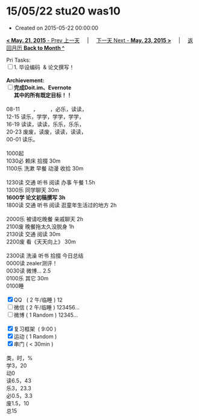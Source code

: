 # 15/05/22 stu20 was10

- Created on 2015-05-22 00:00:00

[**< May. 21, 2015** - Prev 上一天](_archived/lifelogs/2015/05/d21.md) &nbsp; &nbsp; | &nbsp; &nbsp; [下一天 Next - **May. 23, 2015 >**](_archived/lifelogs/2015/05/d23.md) &nbsp; &nbsp; |  &nbsp; &nbsp; [返回月历 **Back to Month ^**](_archived/lifelogs/2015/05/index.md)
<br/><div>Pri Tasks:<br/><input type="checkbox" />1. 毕设编码  & 论文撰写！</div><div><br/></div><div><b>Archievement:</b></div><div><b><input type="checkbox" />完成Doit.im、</b><b>Evernote</b></div><div><b>      其中的</b><b>所有</b><b>既定目标！！</b></div><div><div><br/></div>08-11         ，        ，必乐，读读，<br/>12-15 读乐，学学，学学，学学，<br/>16-19 读读，读读，乐乐，乐乐，<br/>20-23 废废，读废，读读，读读，</div><div>00-01 读乐。</div><div><div><br/></div>1000起<br/>1030必 赖床 拾掇 30m </div><div>1100乐 洗漱 早餐 动漫 收拾 30m</div><div><div><br/></div>1230读 交通 听书 阅读 办事 午餐 1.5h</div><div>1300乐 同学聊天 30m</div><div><b>1600学 </b><b>论文初稿撰写</b><b> 3h</b></div><div><div>1800读 交通 听书 阅读 逛童年生活过的地方 2h</div><div><br/></div>2000乐 被请吃晚餐 亲戚聊天 2h</div><div>2100废 晚餐拖太久没脱身 1h</div><div>2130读 交通 阅读 30m</div><div>2200废 看《天天向上》 30m</div><div><div><br/></div>2300读 洗澡 听书 拾掇 今日总结<b><br/></b></div><div>0000读 zealer测评！</div><div>0030读 微博… 2.5</div><div>0100乐 其它 30m</div><div>0100睡</div><div><br/></div><div><input type="checkbox" checked="true" />QQ   ( 2 午/临睡 ) 12<br/><input type="checkbox" />微信 ( 2 午/临睡 ) 123456…</div><div><input type="checkbox" />微博 ( 1 Random ) 12345…</div><div><br/></div><div><input type="checkbox" checked="true" />复习框架  ( 9:00 ) <br/></div><div><input type="checkbox" checked="true" />运动 ( 1 Random ) </div><div><input type="checkbox" checked="true" />串门 ( < 30min ) </div><div><div><br/></div>类，时，%<br/>学3，20<br/>动0<br/>读6.5，43<br/>乐3，23.3<br/>必0.5，3.3<br/>废1.5，10<br/>总15</div>
